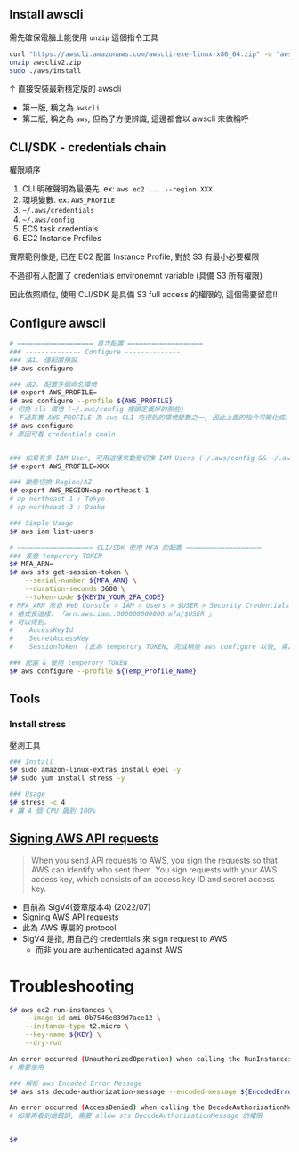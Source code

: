 

## Install awscli

需先確保電腦上能使用 `unzip` 這個指令工具

```bash
curl "https://awscli.amazonaws.com/awscli-exe-linux-x86_64.zip" -o "awscliv2.zip"
unzip awscliv2.zip
sudo ./aws/install
```

↑ 直接安裝最新穩定版的 awscli

- 第一版, 稱之為 `awscli`
- 第二版, 稱之為 `aws`, 但為了方便辨識, 這邊都會以 awscli 來做稱呼


## CLI/SDK - credentials chain

權限順序

1. CLI 明確聲明為最優先. ex: `aws ec2 ... --region XXX`
2. 環境變數. ex: `AWS_PROFILE`
3. `~/.aws/credentials`
4. `~/.aws/config`
5. ECS task credentials
6. EC2 Instance Profiles

實際範例像是, 已在 EC2 配置 Instance Profile, 對於 S3 有最小必要權限

不過卻有人配置了 credentials environemnt variable (具備 S3 所有權限)

因此依照順位, 使用 CLI/SDK 是具備 S3 full access 的權限的, 這個需要留意!!


## Configure awscli

```bash
# =================== 首次配置 ===================
### -------------- Configure --------------
### 法1. 僅配置預設
$# aws configure

### 法2. 配置多個命名環境
$# export AWS_PROFILE=
$# aws configure --profile ${AWS_PROFILE}
# 切換 cli 環境 (~/.aws/config 裡頭定義好的那些)
# 不過其實 AWS_PROFILE 為 aws CLI 吃得到的環境變數之一, 因此上面的指令可簡化成:
$# aws configure
# 原因可看 credentials chain


### 如果有多 IAM User, 可用這樣來動態切換 IAM Users (~/.aws/config && ~/.aws/credential 底下以配置的用戶)
$# export AWS_PROFILE=XXX

### 動態切換 Region/AZ
$# export AWS_REGION=ap-northeast-1
# ap-northeast-1 : Tokyo
# ap-northeast-3 : Osaka

### Simple Usage
$# aws iam list-users

# =================== CLI/SDK 使用 MFA 的配置 ===================
### 簽發 temperory TOKEN
$# MFA_ARN=
$# aws sts get-session-token \
    --serial-number ${MFA_ARN} \
    --duration-seconds 3600 \
    --token-code ${KEYIN_YOUR_2FA_CODE}
# MFA_ARN 來自 Web Console > IAM > Users > $USER > Security Credentials > Assigned MFA device
# 格式長這樣: 「arn:aws:iam::000000000000:mfa/$USER 」
# 可以得到:
#    AccessKeyId
#    SecretAccessKey
#    SessionToken  (此為 temperory TOKEN, 完成稍後 aws configure 以後, 需自行配置到 ~/.aws/credentials  增加一行, aws_session_token = XXXXXXXXXX)

### 配置 & 使用 temperory TOKEN
$# aws configure --profile ${Temp_Profile_Name}
```


## Tools

### Install stress

壓測工具

```bash
### Install
$# sudo amazon-linux-extras install epel -y
$# sudo yum install stress -y

### Usage
$# stress -c 4
# 讓 4 個 CPU 飆到 100%
```


## [Signing AWS API requests](https://docs.aws.amazon.com/general/latest/gr/signing_aws_api_requests.html)

> When you send API requests to AWS, you sign the requests so that AWS can identify who sent them. You sign requests with your AWS access key, which consists of an access key ID and secret access key.

- 目前為 SigV4(簽章版本4) (2022/07)
- Signing AWS API requests
- 此為 AWS 專屬的 protocol
- SigV4 是指, 用自己的 credentials 來 sign request to AWS
    - 而非 you are authenticated against AWS


# Troubleshooting

```bash
$# aws ec2 run-instances \
    --image-id ami-0b7546e839d7ace12 \
    --instance-type t2.micro \
    --key-name ${KEY} \
    --dry-run

An error occurred (UnauthorizedOperation) when calling the RunInstances operation: You are not authorized to perform this operation. Encoded authorization failure message: tKnNGESxqhaikWXnwV11a6NDB2d72QvQ89I6_gQlR3P8_rE-oSn7N5-psnOBPcidJ_aJyy0St-7iykDTk-R8_W-ACflXUnZQjx4qbG82n2IO7yXXB1BgFa3gG_JVEhDE4F8h0xkEY7OinR_CFp0PK1oBHKf3Tbrtni1xHJy15W1DI90-rizc9APkGBrpTy3R2USZbPWkMkxLLiFarrp0TKTQKOKMsGh7jpKMmtAWQ2BmpE9kg6wSuU-Y-lBKC1hPT3VwzTwq7q7Bz0D7IWn7oHnvCzBC2P1SUSfvEIZTIJSBCH1ZdV3qtDTCZswdWQU8MVjHf-WbTqsuLABizyQcoJndw4sChX6So0Ym1RJ59VTuX_uYfOkUpgV0cTYyGYyc3KSytuB-iN-bJatiBaiTZp2QvnIaGW5T2CV6QvyEZKzGS8G3YsmFMuM4Rq7hOYWkca5NHnKc1LPRX13gV0jSj914KA9jEqcWfoZO59L0q7hGTxZNHno0LysQna1XbQjyD_oTlyuwt2yiCROTP16TZt8XnU11gCthHSe6vEVby19eAT7FDA04AgTqQziMc4mh_AlEnDl8gZlSTN16ZSarykdW83bEJTHbTzRX1WqObDn7AEIcFmJvTQkKnSsDMgXEXgo18eeTSm5OBb2S6riF75RHbBPYK_Z704-B5A
# 需要使用

### 解析 aws Encoded Error Message
$# aws sts decode-authorization-message --encoded-message ${EncodedErrorMessage}

An error occurred (AccessDenied) when calling the DecodeAuthorizationMessage operation: User: arn:aws:iam::152248006875:user/tonytest is not authorized to perform: sts:DecodeAuthorizationMessage because no identity-based policy allows the sts:DecodeAuthorizationMessage action
# 如果再看到這錯誤, 需要 allow sts DecodeAuthorizationMessage 的權限


$# 
```

